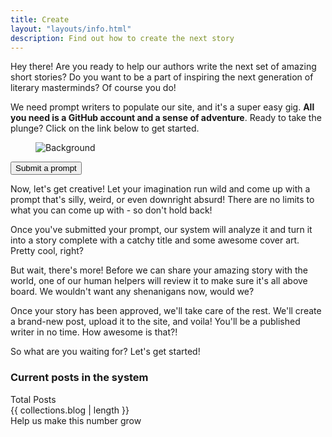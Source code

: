 ```yaml
---
title: Create
layout: "layouts/info.html"
description: Find out how to create the next story
---
```

Hey there! Are you ready to help our authors write the next set of amazing short stories? Do you want to be a part of inspiring the next generation of literary masterminds? Of course you do!

We need prompt writers to populate our site, and it's a super easy gig. **All you need is a GitHub account and a sense of adventure**. Ready to take the plunge? Click on the link below to get started.

<div class="grid w-full justify-center">
    <div class="card w-full md:w-96  bg-base-100 shadow-xl image-full overflow-hidden">
        <figure><img class="w-full" src="{{ '/img/cyber-background.png' | url }}" alt="Background" /></figure>
        <div class="card-body items-center text-center">
            <div class="card-actions justify-center">
                <a href="{{ site.create }}" target="_blank">
                    <button id="submit-prompt" class="btn btn-wide btn-secondary umami--click--submit-prompt">Submit a prompt</button>
                </a>
            </div>
        </div>
    </div>
</div>

Now, let's get creative! Let your imagination run wild and come up with a prompt that's silly, weird, or even downright absurd! There are no limits to what you can come up with - so don't hold back!

Once you've submitted your prompt, our system will analyze it and turn it into a story complete with a catchy title and some awesome cover art. Pretty cool, right?

But wait, there's more! Before we can share your amazing story with the world, one of our human helpers will review it to make sure it's all above board. We wouldn't want any shenanigans now, would we?

Once your story has been approved, we'll take care of the rest. We'll create a brand-new post, upload it to the site, and voila! You'll be a published writer in no time. How awesome is that?!

So what are you waiting for? Let's get started!

### Current posts in the system

<div class="center-div w-full">
    <div class="stats shadow">
        <div class="stat place-items-center">
            <div class="stat-title">Total Posts</div>
            <div class="stat-value">{{ collections.blog | length }}</div>
            <div class="stat-desc">Help us make this number grow</div>
        </div>
    </div>
</div>
